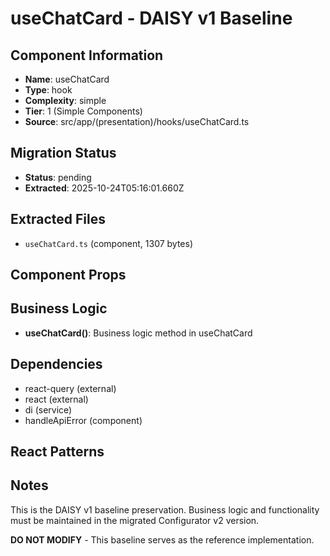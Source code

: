 # useChatCard - DAISY v1 Baseline

## Component Information

- **Name**: useChatCard
- **Type**: hook
- **Complexity**: simple
- **Tier**: 1 (Simple Components)
- **Source**: src/app/(presentation)/hooks/useChatCard.ts

## Migration Status

- **Status**: pending
- **Extracted**: 2025-10-24T05:16:01.660Z

## Extracted Files

- `useChatCard.ts` (component, 1307 bytes)

## Component Props



## Business Logic

- **useChatCard()**: Business logic method in useChatCard

## Dependencies

- react-query (external)
- react (external)
- di (service)
- handleApiError (component)

## React Patterns



## Notes

This is the DAISY v1 baseline preservation. Business logic and functionality
must be maintained in the migrated Configurator v2 version.

**DO NOT MODIFY** - This baseline serves as the reference implementation.

